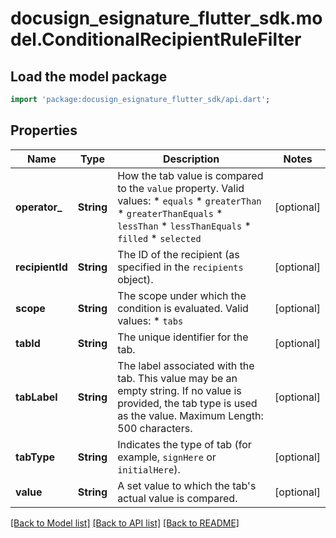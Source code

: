 # docusign_esignature_flutter_sdk.model.ConditionalRecipientRuleFilter

## Load the model package
```dart
import 'package:docusign_esignature_flutter_sdk/api.dart';
```

## Properties
Name | Type | Description | Notes
------------ | ------------- | ------------- | -------------
**operator_** | **String** | How the tab value is compared to the `value` property. Valid values:  * `equals` * `greaterThan` * `greaterThanEquals` * `lessThan` * `lessThanEquals` * `filled` * `selected` | [optional] 
**recipientId** | **String** | The ID of the recipient (as specified in the `recipients` object). | [optional] 
**scope** | **String** | The scope under which the condition is evaluated. Valid values:  * `tabs` | [optional] 
**tabId** | **String** | The unique identifier for the tab. | [optional] 
**tabLabel** | **String** | The label associated with the tab. This value may be an empty string. If no value is provided, the tab type is used as the value.  Maximum Length: 500 characters.  | [optional] 
**tabType** | **String** | Indicates the type of tab (for example, `signHere` or `initialHere`). | [optional] 
**value** | **String** | A set value to which the tab's actual value is compared. | [optional] 

[[Back to Model list]](../README.md#documentation-for-models) [[Back to API list]](../README.md#documentation-for-api-endpoints) [[Back to README]](../README.md)


